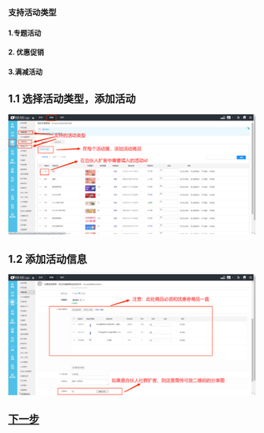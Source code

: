 ### 支持活动类型

#### 1.专题活动

#### 2. 优惠促销

#### 3.满减活动



## 1.1 选择活动类型，添加活动

<img src="../static/社群-活动商品1.png"  />



## 1.2 添加活动信息

<img src="../static/社群-活动商品2.png"  />





## [下一步](addTicket.md)
